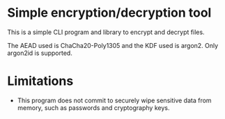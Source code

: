 # Simple encryption/decryption tool

This is a simple CLI program and library to encrypt and decrypt files.

The AEAD used is ChaCha20-Poly1305 and the KDF used is argon2. Only argon2id is supported.

# Limitations

- This program does not commit to securely wipe sensitive data from memory, such as passwords and cryptography keys.
